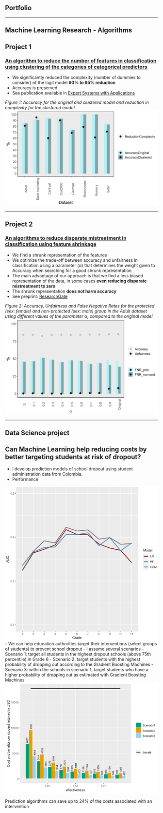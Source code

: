 ## Portfolio
---
## Machine Learning Research - Algorithms
## Project 1 
### [An algorithm to reduce the number of features in classification using clustering of the categories of categorical predictors](https://marcelagalvisres.github.io/clustcat/)

- We significantly reduced the complexity (number of dummies to consider) of the logit model **60% to 95% reduction**
- Accuracy is preserved
- See publication available in [Expert Systems with Applications](https://doi.org/10.1016/j.eswa.2021.115245)


_Figure 1: Accuracy for the original and clustered model and reduction in complexity for the clustered model_
<img src="images/effect_clust.jpeg?raw=true"/>

---

## Project 2 
### [An algorithms to reduce disparate mistreatment in classification using feature shrinkage](https://www.researchgate.net/publication/358614960_Improving_fairness_of_Generalized_Linear_Models_by_feature_shrinkage)

- We find a shrunk representation of the features 
- We optimize the trade-off between accuracy and unfairness in classification using a parameter (&alpha;) that determines the weight given to Accuracy when searching for a good shrunk representation
- The main advantage of our approach is that we find a less biased representation of the data, in some cases **even reducing disparate mistreatment to zero** 
- The shrunk representation **does not harm accuracy**
- See preprint: [ResearchGate](https://www.researchgate.net/publication/358614960_Improving_fairness_of_Generalized_Linear_Models_by_feature_shrinkage)

_Figure 2: Accuracy, Unfairness and False Negative Rates for the protected (sex: female) and non-protected (sex: male) group in the Adult dataset using different values of the parameter &alpha;, compared to the original model_
<img src="images/Adult_sex.jpeg?raw=true"/> 

---
## Data Science project 
## Can Machine Learning help reducing costs by better targeting students at risk of dropout?
- I develop prediction models of school dropout using student administration data from Colombia.
- Performance
<img src="images/auc.png?raw=true"/> 
- We can help education authorities target their interventions (select groups of students) to prevent school dropout
- I assume several scenarios
  - Scenario 1: target all students in the highest dropout schools (above 75th percentile) in Grade 6
  - Scenario 2: target students with the highest probability of dropping out according to the Gradient Boosting Machines
  - Scenario 3: within the schools in scenario 1, target students who have a higher probability of dropping out as estimated with Gradient Boosting Machines

<img src="images/color_blind.png?raw=true"/> 

Prediction algorithms can save up to 24% of the costs associated with an intervention

